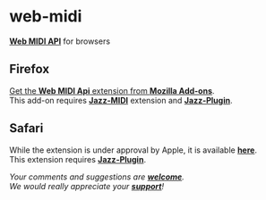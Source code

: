 # web-midi
[**Web MIDI API**](http://webaudio.github.io/web-midi-api/)
for browsers

## Firefox

[Get the **Web MIDI Api** extension from **Mozilla Add-ons**](https://addons.mozilla.org/en-US/firefox/addon/web-midi-api/).  
This add-on requires
[**Jazz-MIDI**](https://addons.mozilla.org/en-US/firefox/addon/jazz-midi/) extension and
[**Jazz-Plugin**](https://jazz-soft.net).

## Safari

While the extension is under approval by Apple,
it is available [**here**](https://jazz-soft.net/download/web-midi/web-midi-api.1.0.1.2.safariextz).  
This extension requires
[**Jazz-Plugin**](https://jazz-soft.net).

*Your comments and suggestions are [**welcome**](https://jazz-soft.org).  
We would really appreciate your [**support**](https://jazz-soft.net/donate)!*
